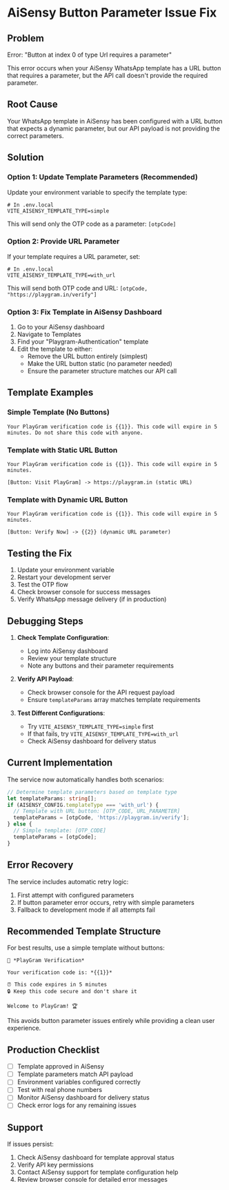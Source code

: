 # AiSensy Button Parameter Issue Fix

## Problem
Error: "Button at index 0 of type Url requires a parameter"

This error occurs when your AiSensy WhatsApp template has a URL button that requires a parameter, but the API call doesn't provide the required parameter.

## Root Cause
Your WhatsApp template in AiSensy has been configured with a URL button that expects a dynamic parameter, but our API payload is not providing the correct parameters.

## Solution

### Option 1: Update Template Parameters (Recommended)

Update your environment variable to specify the template type:

```env
# In .env.local
VITE_AISENSY_TEMPLATE_TYPE=simple
```

This will send only the OTP code as a parameter: `[otpCode]`

### Option 2: Provide URL Parameter

If your template requires a URL parameter, set:

```env
# In .env.local
VITE_AISENSY_TEMPLATE_TYPE=with_url
```

This will send both OTP code and URL: `[otpCode, "https://playgram.in/verify"]`

### Option 3: Fix Template in AiSensy Dashboard

1. Go to your AiSensy dashboard
2. Navigate to Templates
3. Find your "Playgram-Authentication" template
4. Edit the template to either:
   - Remove the URL button entirely (simplest)
   - Make the URL button static (no parameter needed)
   - Ensure the parameter structure matches our API call

## Template Examples

### Simple Template (No Buttons)
```
Your PlayGram verification code is {{1}}. This code will expire in 5 minutes. Do not share this code with anyone.
```

### Template with Static URL Button
```
Your PlayGram verification code is {{1}}. This code will expire in 5 minutes.

[Button: Visit PlayGram] -> https://playgram.in (static URL)
```

### Template with Dynamic URL Button
```
Your PlayGram verification code is {{1}}. This code will expire in 5 minutes.

[Button: Verify Now] -> {{2}} (dynamic URL parameter)
```

## Testing the Fix

1. Update your environment variable
2. Restart your development server
3. Test the OTP flow
4. Check browser console for success messages
5. Verify WhatsApp message delivery (if in production)

## Debugging Steps

1. **Check Template Configuration**:
   - Log into AiSensy dashboard
   - Review your template structure
   - Note any buttons and their parameter requirements

2. **Verify API Payload**:
   - Check browser console for the API request payload
   - Ensure `templateParams` array matches template requirements

3. **Test Different Configurations**:
   - Try `VITE_AISENSY_TEMPLATE_TYPE=simple` first
   - If that fails, try `VITE_AISENSY_TEMPLATE_TYPE=with_url`
   - Check AiSensy dashboard for delivery status

## Current Implementation

The service now automatically handles both scenarios:

```typescript
// Determine template parameters based on template type
let templateParams: string[];
if (AISENSY_CONFIG.templateType === 'with_url') {
  // Template with URL button: [OTP_CODE, URL_PARAMETER]
  templateParams = [otpCode, 'https://playgram.in/verify'];
} else {
  // Simple template: [OTP_CODE]
  templateParams = [otpCode];
}
```

## Error Recovery

The service includes automatic retry logic:

1. First attempt with configured parameters
2. If button parameter error occurs, retry with simple parameters
3. Fallback to development mode if all attempts fail

## Recommended Template Structure

For best results, use a simple template without buttons:

```
🔐 *PlayGram Verification*

Your verification code is: *{{1}}*

⏰ This code expires in 5 minutes
🔒 Keep this code secure and don't share it

Welcome to PlayGram! 🏆
```

This avoids button parameter issues entirely while providing a clean user experience.

## Production Checklist

- [ ] Template approved in AiSensy
- [ ] Template parameters match API payload
- [ ] Environment variables configured correctly
- [ ] Test with real phone numbers
- [ ] Monitor AiSensy dashboard for delivery status
- [ ] Check error logs for any remaining issues

## Support

If issues persist:
1. Check AiSensy dashboard for template approval status
2. Verify API key permissions
3. Contact AiSensy support for template configuration help
4. Review browser console for detailed error messages